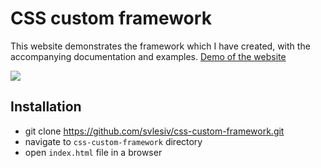 # CSS custom framework
This website demonstrates the framework which I have created, with the accompanying documentation and examples.
[Demo of the website](http://svitlanalesiv.me/assignment4/index.html)

![](./img/css-framework.gif)

## Installation
* git clone https://github.com/svlesiv/css-custom-framework.git
* navigate to `css-custom-framework` directory
* open `index.html` file in a browser